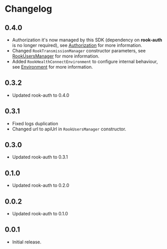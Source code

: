 # Changelog

## 0.4.0

* Authorization it's now managed by this SDK (dependency on **rook-auth** is no longer required),
  see [Authorization](README.md#authorization) for more information.
* Changed `RookTransmissionManager` constructor parameters,
  see [RookUsersManager](README.md#rookusersmanager) for more information.
* Added `RookHealthConnectEnvironment` to configure internal behaviour, see [Environment](README.md#environment) for
  more information.

## 0.3.2

* Updated rook-auth to 0.4.0

## 0.3.1

* Fixed logs duplication
* Changed url to apiUrl in `RookUsersManager` constructor.

## 0.3.0

* Updated rook-auth to 0.3.1

## 0.1.0

* Updated rook-auth to 0.2.0

## 0.0.2

* Updated rook-auth to 0.1.0

## 0.0.1

* Initial release.
